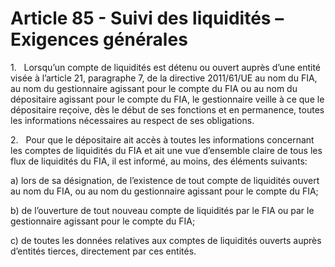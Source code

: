 # Article 85 - Suivi des liquidités – Exigences générales


1.   Lorsqu’un compte de liquidités est détenu ou ouvert auprès d’une entité visée à l’article 21, paragraphe 7, de la directive 2011/61/UE au nom du FIA, au nom du gestionnaire agissant pour le compte du FIA ou au nom du dépositaire agissant pour le compte du FIA, le gestionnaire veille à ce que le dépositaire reçoive, dès le début de ses fonctions et en permanence, toutes les informations nécessaires au respect de ses obligations.

2.   Pour que le dépositaire ait accès à toutes les informations concernant les comptes de liquidités du FIA et ait une vue d’ensemble claire de tous les flux de liquidités du FIA, il est informé, au moins, des éléments suivants:

a) lors de sa désignation, de l’existence de tout compte de liquidités ouvert au nom du FIA, ou au nom du gestionnaire agissant pour le compte du FIA;

b) de l’ouverture de tout nouveau compte de liquidités par le FIA ou par le gestionnaire agissant pour le compte du FIA;

c) de toutes les données relatives aux comptes de liquidités ouverts auprès d’entités tierces, directement par ces entités.
